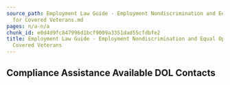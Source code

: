 ```yaml
---
source_path: Employment Law Guide - Employment Nondiscrimination and Equal Opportunity
  for Covered Veterans.md
pages: n/a-n/a
chunk_id: e0d4d9fc847996d1bcf9009a3351dad55cfdbfe2
title: Employment Law Guide - Employment Nondiscrimination and Equal Opportunity for
  Covered Veterans
---
```

## Compliance Assistance Available DOL Contacts
